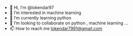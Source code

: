 - 👋 Hi, I’m @lokendar97
- 👀 I’m interested in machine learning
- 🌱 I’m currently learning python
- 💞️ I’m looking to collaborate on python , machine learning ...
- 📫 How to reach me lokendar7991@gmail.com

<!---
lokendar97/lokendar97 is a ✨ special ✨ repository because its `README.md` (this file) appears on your GitHub profile.
You can click the Preview link to take a look at your changes.
--->
